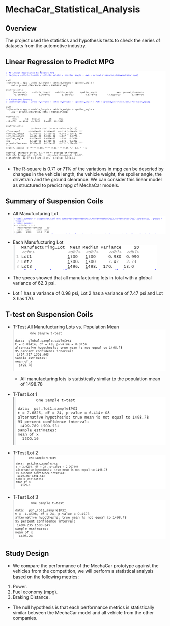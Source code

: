 # MechaCar_Statistical_Analysis

## Overview
The project used the statistics and hypothesis tests to check the series of datasets from the automotive industry. 

## Linear Regression to Predict MPG 
![Linear Regression](https://github.com/kimango/MechaCar_Statistical_Analysis/blob/main/Module%2015th%20Images/Linear%20Regression.PNG)
 * The R-square is 0.71 or 71% of the variations in mpg can be descried by changes in the vehicle length, the vehicle weight, the spoiler angle, the drivetrain and the ground clearance. We can consider this linear model as structured to predict mpg of MechaCar models.
 
## Summary of Suspension Coils
  * All Manufucturing Lot
![All Manufucturing](https://github.com/kimango/MechaCar_Statistical_Analysis/blob/main/Module%2015th%20Images/Suspension%20Coil%20Mean.PNG)

   * Each Manufucturing Lot
![Each Manufucturing](https://github.com/kimango/MechaCar_Statistical_Analysis/blob/main/Module%2015th%20Images/Manufacturing%20lot.PNG)
   
   * The specs showed that all manufacturing lots in total with a global variance of 62.3 psi.
   * Lot 1 has a variance of 0.98 psi, Lot 2 has a variance of 7.47 psi and Lot 3 has 170.

## T-test on Suspension Coils
   * T-Test All Manufucturing Lots vs. Population Mean
   ![T-Test All Manufucturing Lots vs. Population Mean](https://github.com/kimango/MechaCar_Statistical_Analysis/blob/main/Module%2015th%20Images/T-test%20all.PNG)
     * All manufacturing lots is statistically similar to the population mean of 1498.78
     
   *  T-Test Lot 1
   ![T-Test 1](https://github.com/kimango/MechaCar_Statistical_Analysis/blob/main/Module%2015th%20Images/T-test%20Lot%201.PNG)
      
   * T-Test Lot 2
   ![T-Test 2](https://github.com/kimango/MechaCar_Statistical_Analysis/blob/main/Module%2015th%20Images/T-test%20Lot%202.PNG)
   
   *  T-Test Lot 3
   ![T-Test 3](https://github.com/kimango/MechaCar_Statistical_Analysis/blob/main/Module%2015th%20Images/T-test%20Lot%203.PNG)

## Study Design
* We compare the performance of the MechaCar prototype against the vehicles from the competition, we will perform a statistical analysis based on the following metrics:

 1. Power.
 2. Fuel economy (mpg).
 3. Braking Distance.
 
 * The null hypothesis is that each performance metrics is statistically similar between the MechaCar model and all vehicle from the other companies.
